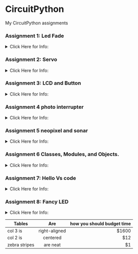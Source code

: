 
# CircuitPython
My CircuitPython assignments

### Assignment 1: Led Fade
<details closed>
<summary> Click Here for Info: </summary>
<br>
  
Code file name:LED Fade(CurcuitPython).py

Purpose:Make a LED fade in and out.

Tips & Tricks

This assignment was the first of the year and very much so an introduction to CircuitPython. The objective of the assignment was to make an LED fade in, and out of brightness. The wiring is very simple, and I have no particular tips, because it's such a simple circuit. As far as the code is concerned, using  a bool function is important here because it makes things much easier. Using a bool function, or a true-false statement gives two options true, or false.With these two options you should see them as an up or down, in place of true or false. Up(true) being the code you write for the LED fading in, and down(false) is the code you write for the LED fading out.

Pictures:
<img src="Frit1.PNG" width="1000">


</details>


### Assignment 2: Servo
<details closed>
<summary> Click Here for Info: </summary>
<br>


Code file name:Capacitive Touch and servo(CurcuitPython).py

Purpose:Use captive touch to control a servo.

Tips & Tricks
Captive touch might seem like this new technology that you’ve never seen before, but in reality captive touch is just a button that you can’t see. Using wire as a button is just as simple as coding a wire button, which is almost identical to wiring a button. 

Pictures:
<img src="Frit2.PNG" width="1000">
</details>


### Assignment 3: LCD and Button
<details closed>
<summary> Click Here for Info: </summary>
<br>

Code file: name:LCD and button(CurcuitPython).py

Purpose:Use a button to control an lcd to count up or down.

Tips & Tricks: This is one of the harder assignments then the others. It will be one of the first obstacles that you run into will be errors, and a lot of them. The first error most people came into contact with was having and updated metro, this issue was a big obstacle, because of just pure technical errors, however, the problem is mostly fixed, so whoever is reading this should not have this problem. The second error was the error about spacing(you'll know it when you see it) just add a space and you should be good to go(look at the bottom of the code). Other than those two errors it should be fairly straight forward but dont be discouraged if it dosent the first 10 20 or even 30 times eventully with enough googling you will get it. 

Pictures:

</details>


### Assignment 4 photo interrupter 
<details closed>
<summary> Click Here for Info: </summary>
<br>

Code file:

Purpose: Use an lcd and a photo interrupter so that every 4 seconds the photo interrupter would tell the lcd how many times it has been interrupted. 

Tips & Tricks: This assignment was fairly easy and not nearly as hard as the previous one, the code for the lcd has already been done in the previous assignment, so half the work is already done. The only thing that needs to be done is the photo interrupter. The main new thing you will learn in this assignment is time. Time could be represented in multiple ways but first you will need to import time and in my case I used "monotonic"(monotonic is a piece of code used for time google it and you will know what I mean) to  tell the metro do something every 4 seconds. Then it prints out the number(named number) that associates with the photo interrupter interruptions.

Pictures:

</details>

### Assignment 5 neopixel and sonar 
<details closed>
<summary> Click Here for Info: </summary>
<br>

Code file name:

Purpose:In this assignment I used a sonar to detect distance and a neopixel that shows a color depending on how far away it is from the nearest object.

Tips & Tricks:This is a fairly easy assignment if you DON’T HARD CODE IT. I know it may be tempting to hard code it for each individual color but one that would take about 3 years assuming you didn't sleep drink eat or tire. Use equations such as the ones listed below; I know these might look really confusing at first but all these are just like any equation you would use in math. If you use this site called Desmos(graphing calculator) you can see why these equations are so important(use my code as refrence).

r =(-((sonar.distance)*8)+127)
b =(((sonar.distance)*8)-127) 
g =-(abs(((sonar.distance)*8)-127))+100

Pictures:
<img src="Graph for assignment 5.PNG" width="1000">

</details>


### Assignment 6 Classes, Modules, and Objects.
<details closed>
<summary> Click Here for Info: </summary>
<br>
  
Code file name:LED Fade(CurcuitPython).py 

Purpose: In this assignment I used 2 rgb leds to make a (out of order) rainbow. I was given the code below and told to make a library that made it possible.

Tips & Tricks: This assignment was one of the hardest this year, so if you are reading this budget your time . This assignment introduces many things: libraries, modules, and coding rgb leds. The use of self. is a bit of code you will use for most lines of code in this assignment(reference the library) the reasoning for this is because your mainly defining modules. Understanding the coding of modules will save your life. Coding the rgb leds are fairly simple when compared to coding modules(in my opinion) the thing you will need for defining colors are as follow



</details>


### Assignment 7: Hello Vs code
<details closed>
<summary> Click Here for Info: </summary>
<br>
  
Code file name:LED Fade(CurcuitPython).py

Purpose: create a folder in vs code and make a hello in serial monitior 

Tips & Tricks
Just follow the directions its fairly simple. Its very simmilar to the first assignment of the yaer its just to get your foot in the ground when it comes to a new programming language.

Pictures:


</details>

### Assignment 8: Fancy LED
<details closed>
<summary> Click Here for Info: </summary>
<br>
  
Purpose: use vs code to make 6 leds light up in various orders

Code file name:

Tips & Tricks
This assignment is the first to get you into VS code witch is just python instead of circuit python. It involes simmilar aspects from assignment 6 but instead of controling two leds doing the same function you are contrliing 6 leds with 3-4 diffrent functions. The acctual code is only difficult if you never did classes and modules. This one 

Pictures:


</details>

| Tables        | Are           | how you should budget time  |
| ------------- |:-------------:| -----:|
| col 3 is      | right-aligned | $1600 |
| col 2 is      | centered      |   $12 |
| zebra stripes | are neat      |    $1 |


